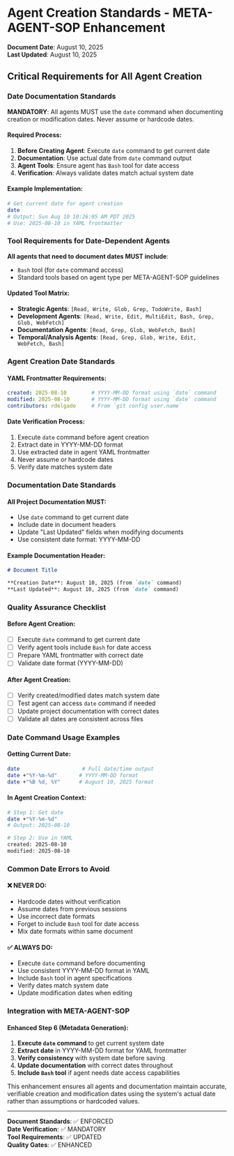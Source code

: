 # Agent Creation Standards - META-AGENT-SOP Enhancement

**Document Date**: August 10, 2025  
**Last Updated**: August 10, 2025

## Critical Requirements for All Agent Creation

### **Date Documentation Standards**

**MANDATORY**: All agents MUST use the `date` command when documenting creation or modification dates. Never assume or hardcode dates.

#### **Required Process**:
1. **Before Creating Agent**: Execute `date` command to get current date
2. **Documentation**: Use actual date from `date` command output
3. **Agent Tools**: Ensure agent has `Bash` tool for date access
4. **Verification**: Always validate dates match actual system date

#### **Example Implementation**:
```bash
# Get current date for agent creation
date
# Output: Sun Aug 10 10:26:05 AM PDT 2025
# Use: 2025-08-10 in YAML frontmatter
```

### **Tool Requirements for Date-Dependent Agents**

**All agents that need to document dates MUST include**:
- `Bash` tool (for `date` command access)
- Standard tools based on agent type per META-AGENT-SOP guidelines

#### **Updated Tool Matrix**:
- **Strategic Agents**: `[Read, Write, Glob, Grep, TodoWrite, Bash]`
- **Development Agents**: `[Read, Write, Edit, MultiEdit, Bash, Grep, Glob, WebFetch]`
- **Documentation Agents**: `[Read, Grep, Glob, WebFetch, Bash]`
- **Temporal/Analysis Agents**: `[Read, Grep, Glob, Write, Edit, WebFetch, Bash]`

### **Agent Creation Date Standards**

#### **YAML Frontmatter Requirements**:
```yaml
created: 2025-08-10        # YYYY-MM-DD format using `date` command
modified: 2025-08-10       # YYYY-MM-DD format using `date` command
contributors: rdelgado     # From `git config user.name`
```

#### **Date Verification Process**:
1. Execute `date` command before agent creation
2. Extract date in YYYY-MM-DD format  
3. Use extracted date in agent YAML frontmatter
4. Never assume or hardcode dates
5. Verify date matches system date

### **Documentation Date Standards**

#### **All Project Documentation MUST**:
- Use `date` command to get current date
- Include date in document headers
- Update "Last Updated" fields when modifying documents
- Use consistent date format: YYYY-MM-DD

#### **Example Documentation Header**:
```markdown
# Document Title

**Creation Date**: August 10, 2025 (from `date` command)
**Last Updated**: August 10, 2025 (from `date` command)
```

### **Quality Assurance Checklist**

#### **Before Agent Creation**:
- [ ] Execute `date` command to get current date
- [ ] Verify agent tools include `Bash` for date access
- [ ] Prepare YAML frontmatter with correct date
- [ ] Validate date format (YYYY-MM-DD)

#### **After Agent Creation**:
- [ ] Verify created/modified dates match system date
- [ ] Test agent can access `date` command if needed
- [ ] Update project documentation with correct dates
- [ ] Validate all dates are consistent across files

### **Date Command Usage Examples**

#### **Getting Current Date**:
```bash
date                    # Full date/time output
date +"%Y-%m-%d"       # YYYY-MM-DD format
date +"%B %d, %Y"      # August 10, 2025 format
```

#### **In Agent Creation Context**:
```bash
# Step 1: Get date
date +"%Y-%m-%d"
# Output: 2025-08-10

# Step 2: Use in YAML
created: 2025-08-10
modified: 2025-08-10
```

### **Common Date Errors to Avoid**

#### **❌ NEVER DO**:
- Hardcode dates without verification
- Assume dates from previous sessions
- Use incorrect date formats
- Forget to include `Bash` tool for date access
- Mix date formats within same document

#### **✅ ALWAYS DO**:
- Execute `date` command before documenting
- Use consistent YYYY-MM-DD format in YAML
- Include `Bash` tool in agent specifications
- Verify dates match system date
- Update modification dates when editing

### **Integration with META-AGENT-SOP**

#### **Enhanced Step 6 (Metadata Generation)**:
1. **Execute `date` command** to get current system date
2. **Extract date** in YYYY-MM-DD format for YAML frontmatter
3. **Verify consistency** with system date before saving
4. **Update documentation** with correct dates throughout
5. **Include `Bash` tool** if agent needs date access capabilities

This enhancement ensures all agents and documentation maintain accurate, verifiable creation and modification dates using the system's actual date rather than assumptions or hardcoded values.

---

**Document Standards**: ✅ ENFORCED  
**Date Verification**: ✅ MANDATORY  
**Tool Requirements**: ✅ UPDATED  
**Quality Gates**: ✅ ENHANCED